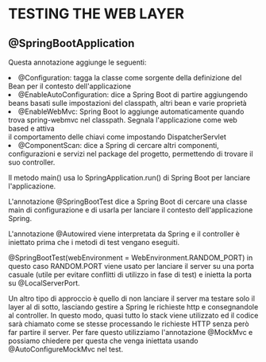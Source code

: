 # TESTING THE WEB LAYER #
## @SpringBootApplication ##
<p> Questa annotazione aggiunge le seguenti: 
<li> @Configuration: tagga la classe come sorgente della definizione del Bean per il contesto dell'applicazione
<li> @EnableAutoConfiguration: dice a Spring Boot di partire aggiungendo beans basati sulle impostazioni del classpath, altri bean e varie proprietà
<li> @EnableWebMvc: Spring Boot lo aggiunge automaticamente quando trova spring-webmvc nel classpath. Segnala l'applicazione come web based e attiva <br>il comportamento delle chiavi come impostando DispatcherServlet
<li> @ComponentScan: dice a Spring di cercare altri componenti, configurazioni e servizi nel package del progetto, permettendo di trovare il suo controller.

<p> Il metodo main() usa lo SpringApplication.run() di Spring Boot per lanciare l'applicazione. 

<p> L'annotazione @SpringBootTest dice a Spring Boot di cercare una classe main di configurazione e di usarla per lanciare il contesto dell'applicazione Spring.

<p> L'annotazione @Autowired viene interpretata da Spring e il controller è iniettato prima che i metodi di test vengano eseguiti. 

<p> @SpringBootTest(webEnvironment = WebEnvironment.RANDOM_PORT) in questo caso RANDOM.PORT viene usato per lanciare il server su una porta casuale (utile per evitare conflitti di utilizzo in fase di test) e inietta la porta su @LocalServerPort.

<p> Un altro tipo di approccio è quello di non lanciare il server ma testare solo il layer al di sotto, lasciando gestire a Spring le richieste http e consegnandole al controller. In questo modo, quasi tutto lo stack viene utilizzato ed il codice sarà chiamato come se stesse processando le richieste HTTP senza però far partire il server. Per fare questo utilizziamo l'annotazione @MockMvc e possiamo chiedere per questa che venga iniettata usando @AutoConfigureMockMvc nel test.

